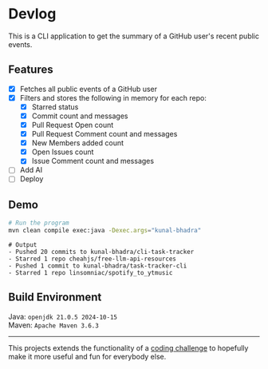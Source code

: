 # Devlog

This is a CLI application to get the summary of a GitHub user's recent public events.

## Features
- [x] Fetches all public events of a GitHub user
- [x] Filters and stores the following in memory for each repo:
  - [x] Starred status
  - [x] Commit count and messages
  - [x] Pull Request Open count
  - [x] Pull Request Comment count and messages
  - [x] New Members added count
  - [x] Open Issues count
  - [x] Issue Comment count and messages
- [ ] Add AI
- [ ] Deploy

## Demo
```bash
# Run the program
mvn clean compile exec:java -Dexec.args="kunal-bhadra"
```
```text
# Output
- Pushed 20 commits to kunal-bhadra/cli-task-tracker
- Starred 1 repo cheahjs/free-llm-api-resources
- Pushed 1 commit to kunal-bhadra/task-tracker-cli
- Starred 1 repo linsomniac/spotify_to_ytmusic
```

## Build Environment
Java: `openjdk 21.0.5 2024-10-15`\
Maven: `Apache Maven 3.6.3`

---

This projects extends the functionality of a [coding challenge](https://roadmap.sh/projects/github-user-activity) to hopefully make it more useful and fun for everybody else.
